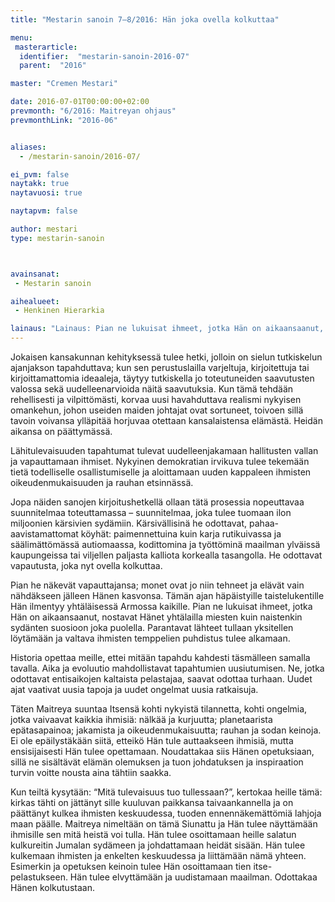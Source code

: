 ```yaml
---
title: "Mestarin sanoin 7–8/2016: Hän joka ovella kolkuttaa"

menu:
 masterarticle:
  identifier:  "mestarin-sanoin-2016-07"
  parent:  "2016"

master: "Cremen Mestari"

date: 2016-07-01T00:00:00+02:00
prevmonth: "6/2016: Maitreyan ohjaus"
prevmonthLink: "2016-06"


aliases:
  - /mestarin-sanoin/2016-07/

ei_pvm: false
naytakk: true
naytavuosi: true

naytapvm: false

author: mestari
type: mestarin-sanoin



avainsanat:
 - Mestarin sanoin

aihealueet:
 - Henkinen Hierarkia

lainaus: "Lainaus: Pian ne lukuisat ihmeet, jotka Hän on aikaansaanut, nostavat Hänet yhtälailla miesten kuin naistenkin sydänten suosioon joka puolella. Parantavat lähteet tullaan yksitellen löytämään ja valtava ihmisten temppelien puhdistus tulee alkamaan."
---
```

<p>Jokaisen kansakunnan kehityksessä tulee hetki, jolloin on sielun tutkiskelun ajanjakson tapahduttava; kun sen perustuslailla varjeltuja, kirjoitettuja tai kirjoittamattomia ideaaleja, täytyy tutkiskella jo toteutuneiden saavutusten valossa sekä uudelleenarvioida näitä saavutuksia. Kun tämä tehdään rehellisesti ja vilpittömästi, korvaa uusi havahduttava realismi nykyisen omankehun, johon useiden maiden johtajat ovat sortuneet, toivoen sillä tavoin voivansa ylläpitää horjuvaa otettaan kansalaistensa elämästä. Heidän aikansa on päättymässä. </p>

<p>Lähitulevaisuuden tapahtumat tulevat uudelleenjakamaan hallitusten vallan ja vapauttamaan ihmiset. Nykyinen demokratian irvikuva tulee tekemään tietä todelliselle osallistumiselle ja aloittamaan uuden kappaleen ihmisten oikeudenmukaisuuden ja rauhan etsinnässä. </p>

<p>Jopa näiden sanojen kirjoitushetkellä ollaan tätä prosessia nopeuttavaa suunnitelmaa toteuttamassa – suunnitelmaa, joka tulee tuomaan ilon miljoonien kärsivien sydämiin. Kärsivällisinä he odottavat, pahaa-aavistamattomat köyhät: paimennettuina kuin karja rutikuivassa ja säälimättömässä autiomaassa, kodittomina ja työttöminä maailman ylväissä kaupungeissa tai viljellen paljasta kalliota korkealla tasangolla. He odottavat vapautusta, joka nyt ovella kolkuttaa.</p>

<p>Pian he näkevät vapauttajansa; monet ovat jo niin tehneet ja elävät vain nähdäkseen jälleen Hänen kasvonsa. Tämän ajan häpäistyille taistelukentille Hän ilmentyy yhtäläisessä Armossa kaikille. Pian ne lukuisat ihmeet, jotka Hän on aikaansaanut, nostavat Hänet yhtälailla miesten kuin naistenkin sydänten suosioon joka puolella. Parantavat lähteet tullaan yksitellen löytämään ja valtava ihmisten temppelien puhdistus tulee alkamaan. </p>

<p>Historia opettaa meille, ettei mitään tapahdu kahdesti täsmälleen samalla tavalla. Aika ja evoluutio mahdollistavat tapahtumien uusiutumisen. Ne, jotka odottavat entisaikojen kaltaista pelastajaa, saavat odottaa turhaan. Uudet ajat vaativat uusia tapoja ja uudet ongelmat uusia ratkaisuja. </p>

<p>Täten Maitreya suuntaa Itsensä kohti nykyistä tilannetta, kohti ongelmia, jotka vaivaavat kaikkia ihmisiä: nälkää ja kurjuutta; planetaarista epätasapainoa; jakamista ja oikeudenmukaisuutta; rauhan ja sodan keinoja. Ei ole epäilystäkään siitä, etteikö Hän tule auttaakseen ihmisiä, mutta ensisijaisesti Hän tulee opettamaan. Noudattakaa siis Hänen opetuksiaan, sillä ne sisältävät elämän olemuksen ja tuon johdatuksen ja inspiraation turvin voitte nousta aina tähtiin saakka. </p>

<p>Kun teiltä kysytään: “Mitä tulevaisuus tuo tullessaan?”, kertokaa heille tämä: kirkas tähti on jättänyt sille kuuluvan paikkansa taivaankannella ja on päättänyt kulkea ihmisten keskuudessa, tuoden ennennäkemättömiä lahjoja maan päälle. Maitreya nimeltään on tämä Siunattu ja Hän tulee näyttämään ihmisille sen mitä heistä voi tulla. Hän tulee osoittamaan heille salatun kulkureitin Jumalan sydämeen ja johdattamaan heidät sisään. Hän tulee kulkemaan ihmisten ja enkelten keskuudessa ja liittämään nämä yhteen. Esimerkin ja opetuksen keinoin tulee Hän osoittamaan tien itse-pelastukseen. Hän tulee elvyttämään ja uudistamaan maailman. Odottakaa Hänen kolkutustaan. </p>